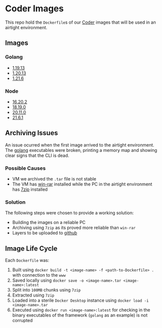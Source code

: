 # Coder Images

This repo hold the `Dockerfile`s of our [Coder](https://coder.com/) images that will be used in an airtight environment.

## Images

### Golang

- [1.19.13](/golang/1.19.13/Dockerfile)
- [1.20.13](/golang/1.20.13/Dockerfile)
- [1.21.6](/golang/1.21.6/Dockerfile)

### Node

- [16.20.2](/node/16.20.2/Dockerfile)
- [18.19.0](/node/18.19.0/Dockerfile)
- [20.11.0](/node/20.11.0/Dockerfile)
- [21.6.1](/node/21.6.1/Dockerfile)

## Archiving Issues

An issue ocurred when the first image arrived to the airtight environment.
The [golang](https://go.dev/) executables were broken, printing a memory map and showing
clear signs that the CLI is dead.

### Possible Causes

- VM we archived the `.tar` file is not stable
- The VM has [win-rar](https://www.win-rar.com/) installed while the PC
in the airtight environment has [7zip](https://www.7-zip.org/) installed

### Solution

The following steps were chosen to provide a working solution:
- Building the images on a reliable PC
- Archiving using `7zip` as its proved more reliable than `win-rar`
- Layers to be uploaded to [github](https://github.com/firefly-out/coder-images)

## Image Life Cycle

Each `Dockerfile` was:
1. Built using `docker build -t <image-name> -f <path-to-Dockerfile> .` with connection to the `www`
2. Saved locally using `docker save -o <image-name>.tar <image-name>:latest`
3. Split into `100MB` chunks using `7zip`
4. Extracted using `7zip`
5. Loaded into a sterile `Docker Desktop` instance using `docker load -i <image-name>.tar`
6. Executed using `docker run <image-name>:latest` for checking in the binary executables of the framework (`golang` as an example) is not corrupted
